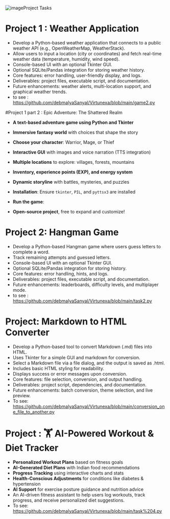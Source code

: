 ![image](https://github.com/user-attachments/assets/24a17317-d004-41d0-abb6-f56b95572ca0)Project Tasks                                       
# Project 1 : Weather Application

- Develop a Python-based weather application that connects to a public weather API (e.g., OpenWeatherMap, WeatherStack).
- Allow users to input a location (city or coordinates) and fetch real-time weather data (temperature, humidity, wind speed).
- Console-based UI with an optional Tkinter GUI.
- Optional SQLite/Pandas integration for storing weather history.
- Core features: error handling, user-friendly display, and logs.
- Deliverables: project files, executable script, and documentation.
- Future enhancements: weather alerts, multi-location support, and graphical weather trends.
- to see : https://github.com/debmalyaSanyal/Virtunexa/blob/main/game2.py

#Project 1 part 2 :  Epic Adventure: The Shattered Realm                      &#x20;

- **A text-based adventure game using Python and Tkinter**
- **Immersive fantasy world** with choices that shape the story
- **Choose your character**: Warrior, Mage, or Thief
- **Interactive GUI** with images and voice narration (TTS integration)
- **Multiple locations** to explore: villages, forests, mountains
- **Inventory, experience points (EXP), and energy system**
- **Dynamic storyline** with battles, mysteries, and puzzles
- **Installation**: Ensure `tkinter`, `PIL`, and `pyttsx3` are installed
- **Run the game**:                     
  
- **Open-source project**, free to expand and customize!



# Project 2: Hangman Game                                                                    &#x20;

- Develop a Python-based Hangman game where users guess letters to complete a word.
- Track remaining attempts and guessed letters.
- Console-based UI with an optional Tkinter GUI.
- Optional SQLite/Pandas integration for storing history.
- Core features: error handling, hints, and logs.
- Deliverables: project files, executable script, and documentation.
- Future enhancements: leaderboards, difficulty levels, and multiplayer mode.
- to see : https://github.com/debmalyaSanyal/Virtunexa/blob/main/task2.py

# Project: Markdown to HTML Converter

- Develop a Python-based tool to convert Markdown (.md) files into HTML.
- Uses Tkinter for a simple GUI and markdown for conversion.
- Select a Markdown file via a file dialog, and the output is saved as .html.
- Includes basic HTML styling for readability.
- Displays success or error messages upon conversion.
- Core features: file selection, conversion, and output handling.
- Deliverables: project script, dependencies, and documentation.
- Future enhancements: batch conversion, theme selection, and live preview.
- To see: https://github.com/debmalyaSanyal/Virtunexa/blob/main/conversion_one_file_to_another.py
  
# Project : 🏋️ AI-Powered Workout & Diet Tracker

- **Personalized Workout Plans** based on fitness goals
- **AI-Generated Diet Plans** with Indian food recommendations
- **Progress Tracking** using interactive charts and stats
- **Health-Conscious Adjustments** for conditions like diabetes & hypertension
- **AI Support** for exercise posture guidance and nutrition advice
- An AI-driven fitness assistant to help users log workouts, track progress, and receive personalized diet suggestions.   
- To see: https://github.com/debmalyaSanyal/Virtunexa/blob/main/task%204.py 
